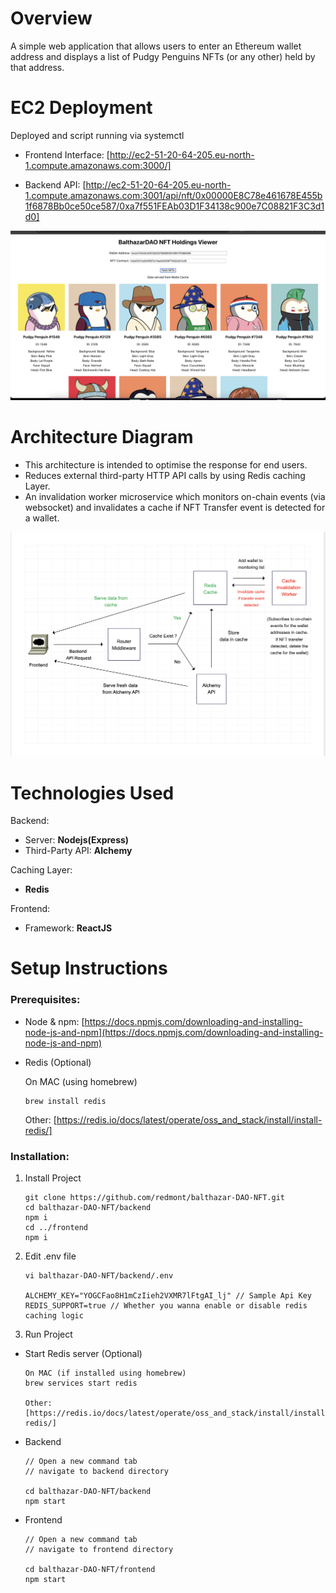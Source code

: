 # Overview

A simple web application that allows users to enter an Ethereum wallet address and displays a list of Pudgy Penguins NFTs (or any other) held by that address.

# EC2 Deployment

Deployed and script running via systemctl

- Frontend Interface:
  [http://ec2-51-20-64-205.eu-north-1.compute.amazonaws.com:3000/]

- Backend API:
  [http://ec2-51-20-64-205.eu-north-1.compute.amazonaws.com:3001/api/nft/0x00000E8C78e461678E455b1f6878Bb0ce50ce587/0xa7f551FEAb03D1F34138c900e7C08821F3C3d1d0]

![Logo](./Snapshot.png)

# Architecture Diagram

- This architecture is intended to optimise the response for end users.
- Reduces external third-party HTTP API calls by using Redis caching Layer.
- An invalidation worker microservice which monitors on-chain events (via websocket) and invalidates a cache if NFT Transfer event is detected for a wallet.

![Logo](./Architecture.png)

# Technologies Used

Backend: 
- Server: <b>Nodejs(Express)</b>
- Third-Party API: <b>Alchemy</b>

Caching Layer: 
 - <b>Redis</b>

Frontend: 
- Framework: <b>ReactJS</b>

# Setup Instructions

### Prerequisites:

- Node & npm:
[https://docs.npmjs.com/downloading-and-installing-node-js-and-npm](https://docs.npmjs.com/downloading-and-installing-node-js-and-npm)

- Redis (Optional)
  
    On MAC (using homebrew)

    ```
    brew install redis
    ```

    Other: [https://redis.io/docs/latest/operate/oss_and_stack/install/install-redis/]


### Installation:

1. Install Project
    ```
    git clone https://github.com/redmont/balthazar-DAO-NFT.git
    cd balthazar-DAO-NFT/backend
    npm i
    cd ../frontend
    npm i
    ```
2. Edit .env file

    ```
    vi balthazar-DAO-NFT/backend/.env
    
    ALCHEMY_KEY="YOGCFao8H1mCzIieh2VXMR7lFtgAI_lj" // Sample Api Key
    REDIS_SUPPORT=true // Whether you wanna enable or disable redis caching logic
    ```

3. Run Project

- Start Redis server (Optional)

    ```
    On MAC (if installed using homebrew)
    brew services start redis
    
    Other:
    [https://redis.io/docs/latest/operate/oss_and_stack/install/install-redis/]
    ```

- Backend
    ```
    // Open a new command tab
    // navigate to backend directory

    cd balthazar-DAO-NFT/backend
    npm start
    ```
- Frontend
    ```
    // Open a new command tab
    // navigate to frontend directory

    cd balthazar-DAO-NFT/frontend
    npm start
    ```


